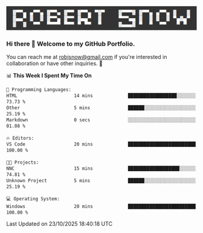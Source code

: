 <img alt="myname" src="assets/name.png" />

### Hi there 👋 Welcome to my GitHub Portfolio.
You can reach me at robjsnow@gmail.com if you're interested in collaboration or have other inquiries.  :briefcase:



<!--START_SECTION:waka-->
📊 **This Week I Spent My Time On** 

```text
💬 Programming Languages: 
HTML                     14 mins             ██████████████████░░░░░░░   73.73 % 
Other                    5 mins              ██████░░░░░░░░░░░░░░░░░░░   25.19 % 
Markdown                 0 secs              ░░░░░░░░░░░░░░░░░░░░░░░░░   01.08 % 

🔥 Editors: 
VS Code                  20 mins             █████████████████████████   100.00 % 

🐱‍💻 Projects: 
NNC                      15 mins             ███████████████████░░░░░░   74.81 % 
Unknown Project          5 mins              ██████░░░░░░░░░░░░░░░░░░░   25.19 % 

💻 Operating System: 
Windows                  20 mins             █████████████████████████   100.00 % 
```


 Last Updated on 23/10/2025 18:40:18 UTC
<!--END_SECTION:waka-->

<!--
**robjsnow/robjsnow** is a ✨ _special_ ✨ repository because its `README.md` (this file) appears on your GitHub profile.

Here are some ideas to get you started:

- 🔭 I’m currently working on ...
- 🌱 I’m currently learning ...
- 👯 I’m looking to collaborate on ...
- 🤔 I’m looking for help with ...
- 💬 Ask me about ...
- 📫 How to reach me: ...
- 😄 Pronouns: ...
- ⚡ Fun fact: ...
-->

